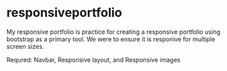 # responsiveportfolio
My responsive portfolio is practice for creating a responsive portfolio using bootstrap as a primary tool. We were to ensure it is responive for multiple screen sizes. 

Requred:
  Navbar, Responsive layout, and Responsive images
  
